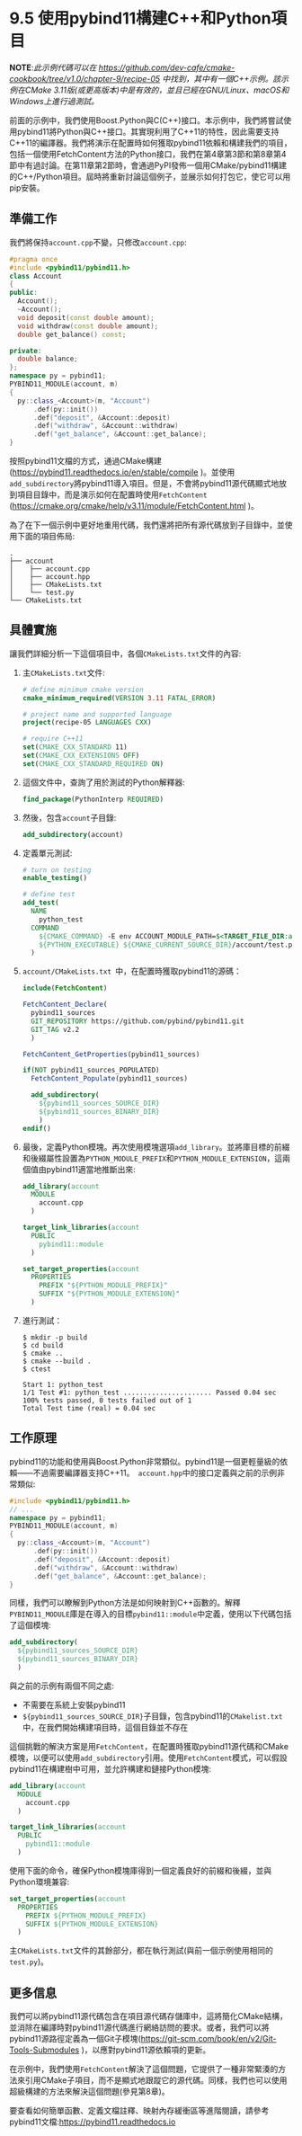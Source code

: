 # 9.5 使用pybind11構建C++和Python項目

**NOTE**:*此示例代碼可以在 https://github.com/dev-cafe/cmake-cookbook/tree/v1.0/chapter-9/recipe-05 中找到，其中有一個C++示例。該示例在CMake 3.11版(或更高版本)中是有效的，並且已經在GNU/Linux、macOS和Windows上進行過測試。*

前面的示例中，我們使用Boost.Python與C(C++)接口。本示例中，我們將嘗試使用pybind11將Python與C++接口。其實現利用了C++11的特性，因此需要支持C++11的編譯器。我們將演示在配置時如何獲取pybind11依賴和構建我們的項目，包括一個使用FetchContent方法的Python接口，我們在第4章第3節和第8章第4節中有過討論。在第11章第2節時，會通過PyPI發佈一個用CMake/pybind11構建的C++/Python項目。屆時將重新討論這個例子，並展示如何打包它，使它可以用pip安裝。

## 準備工作

我們將保持`account.cpp`不變，只修改`account.cpp`:

```c++
#pragma once
#include <pybind11/pybind11.h>
class Account
{
public:
  Account();
  ~Account();
  void deposit(const double amount);
  void withdraw(const double amount);
  double get_balance() const;

private:
  double balance;
};
namespace py = pybind11;
PYBIND11_MODULE(account, m)
{
  py::class_<Account>(m, "Account")
      .def(py::init())
      .def("deposit", &Account::deposit)
      .def("withdraw", &Account::withdraw)
      .def("get_balance", &Account::get_balance);
}
```

按照pybind11文檔的方式，通過CMake構建(https://pybind11.readthedocs.io/en/stable/compile )。並使用`add_subdirectory`將pybind11導入項目。但是，不會將pybind11源代碼顯式地放到項目目錄中，而是演示如何在配置時使用`FetchContent` (https://cmake.org/cmake/help/v3.11/module/FetchContent.html )。

為了在下一個示例中更好地重用代碼，我們還將把所有源代碼放到子目錄中，並使用下面的項目佈局:

```shell
.
├── account
│    ├── account.cpp
│    ├── account.hpp
│    ├── CMakeLists.txt
│    └── test.py
└── CMakeLists.txt
```

## 具體實施

讓我們詳細分析一下這個項目中，各個`CMakeLists.txt`文件的內容:

1. 主`CMakeLists.txt`文件:

   ```cmake
   # define minimum cmake version
   cmake_minimum_required(VERSION 3.11 FATAL_ERROR)
   
   # project name and supported language
   project(recipe-05 LANGUAGES CXX)
   
   # require C++11
   set(CMAKE_CXX_STANDARD 11)
   set(CMAKE_CXX_EXTENSIONS OFF)
   set(CMAKE_CXX_STANDARD_REQUIRED ON)
   ```

2. 這個文件中，查詢了用於測試的Python解釋器:

   ```cmake
   find_package(PythonInterp REQUIRED)
   ```

3. 然後，包含`account`子目錄:

   ```cmake
   add_subdirectory(account)
   ```

4. 定義單元測試:

   ```cmake
   # turn on testing
   enable_testing()
   
   # define test
   add_test(
     NAME
       python_test
     COMMAND
       ${CMAKE_COMMAND} -E env ACCOUNT_MODULE_PATH=$<TARGET_FILE_DIR:account>
       ${PYTHON_EXECUTABLE} ${CMAKE_CURRENT_SOURCE_DIR}/account/test.py
     )
   ```

5. `account/CMakeLists.txt `中，在配置時獲取pybind11的源碼：

   ```cmake
   include(FetchContent)
   
   FetchContent_Declare(
     pybind11_sources
     GIT_REPOSITORY https://github.com/pybind/pybind11.git
     GIT_TAG v2.2
     )
   
   FetchContent_GetProperties(pybind11_sources)
   
   if(NOT pybind11_sources_POPULATED)
     FetchContent_Populate(pybind11_sources)
   
     add_subdirectory(
       ${pybind11_sources_SOURCE_DIR}
       ${pybind11_sources_BINARY_DIR}
       )
   endif()
   ```

6. 最後，定義Python模塊。再次使用模塊選項`add_library`。並將庫目標的前綴和後綴屬性設置為`PYTHON_MODULE_PREFIX`和`PYTHON_MODULE_EXTENSION`，這兩個值由pybind11適當地推斷出來:

   ```cmake
   add_library(account
     MODULE
       account.cpp
     )
   
   target_link_libraries(account
     PUBLIC
       pybind11::module
     )
   
   set_target_properties(account
     PROPERTIES
       PREFIX "${PYTHON_MODULE_PREFIX}"
       SUFFIX "${PYTHON_MODULE_EXTENSION}"
     )
   ```

7. 進行測試：

   ```shell
   $ mkdir -p build
   $ cd build
   $ cmake ..
   $ cmake --build .
   $ ctest
   
   Start 1: python_test
   1/1 Test #1: python_test ...................... Passed 0.04 sec
   100% tests passed, 0 tests failed out of 1
   Total Test time (real) = 0.04 sec
   ```

## 工作原理

pybind11的功能和使用與Boost.Python非常類似。pybind11是一個更輕量級的依賴——不過需要編譯器支持C++11。` account.hpp`中的接口定義與之前的示例非常類似:

```c++
#include <pybind11/pybind11.h>
// ...
namespace py = pybind11;
PYBIND11_MODULE(account, m)
{
  py::class_<Account>(m, "Account")
      .def(py::init())
      .def("deposit", &Account::deposit)
      .def("withdraw", &Account::withdraw)
      .def("get_balance", &Account::get_balance);
}
```

同樣，我們可以瞭解到Python方法是如何映射到C++函數的。解釋`PYBIND11_MODULE`庫是在導入的目標` pybind11::module `中定義，使用以下代碼包括了這個模塊:

```cmake
add_subdirectory(
  ${pybind11_sources_SOURCE_DIR}
  ${pybind11_sources_BINARY_DIR}
  )
```

與之前的示例有兩個不同之處:

* 不需要在系統上安裝pybind11
* `${pybind11_sources_SOURCE_DIR}`子目錄，包含pybind11的`CMakelist.txt`中，在我們開始構建項目時，這個目錄並不存在

這個挑戰的解決方案是用`FetchContent`，在配置時獲取pybind11源代碼和CMake模塊，以便可以使用`add_subdirectory`引用。使用`FetchContent`模式，可以假設pybind11在構建樹中可用，並允許構建和鏈接Python模塊:

```cmake
add_library(account
  MODULE
  	account.cpp
  )

target_link_libraries(account
  PUBLIC
  	pybind11::module
  )
```

使用下面的命令，確保Python模塊庫得到一個定義良好的前綴和後綴，並與Python環境兼容:

```cmake
set_target_properties(account
  PROPERTIES
    PREFIX ${PYTHON_MODULE_PREFIX}
    SUFFIX ${PYTHON_MODULE_EXTENSION}
  )
```

主`CMakeLists.txt`文件的其餘部分，都在執行測試(與前一個示例使用相同的`test.py`)。

## 更多信息

我們可以將pybind11源代碼包含在項目源代碼存儲庫中，這將簡化CMake結構，並消除在編譯時對pybind11源代碼進行網絡訪問的要求。或者，我們可以將pybind11源路徑定義為一個Git子模塊(https://git-scm.com/book/en/v2/Git-Tools-Submodules )，以應對pybind11源依賴項的更新。

在示例中，我們使用`FetchContent`解決了這個問題，它提供了一種非常緊湊的方法來引用CMake子項目，而不是顯式地跟蹤它的源代碼。同樣，我們也可以使用超級構建的方法來解決這個問題(參見第8章)。

要查看如何簡單函數、定義文檔註釋、映射內存緩衝區等進階閱讀，請參考pybind11文檔:https://pybind11.readthedocs.io